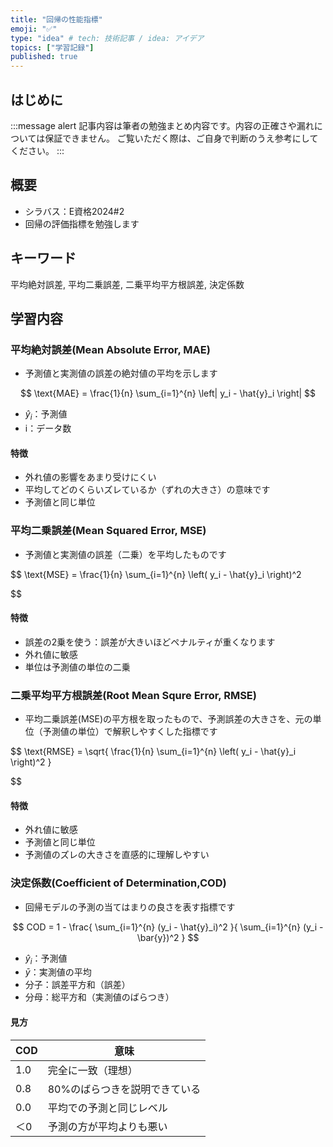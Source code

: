 ```yaml
---
title: "回帰の性能指標"
emoji: "✅"
type: "idea" # tech: 技術記事 / idea: アイデア
topics: ["学習記録"]
published: true
---
```


## はじめに
:::message alert
記事内容は筆者の勉強まとめ内容です。内容の正確さや漏れについては保証できません。
ご覧いただく際は、ご自身で判断のうえ参考にしてください。
:::


## 概要
- シラバス：E資格2024#2
- 回帰の評価指標を勉強します

## キーワード
平均絶対誤差, 平均二乗誤差, 二乗平均平方根誤差, 決定係数

## 学習内容
### 平均絶対誤差(Mean Absolute Error, MAE)
- 予測値と実測値の誤差の絶対値の平均を示します

$$
\text{MAE} = \frac{1}{n} \sum_{i=1}^{n} \left| y_i - \hat{y}_i \right|
$$

- $\hat{y}_i$：予測値
- i：データ数

#### 特徴
- 外れ値の影響をあまり受けにくい
- 平均してどのくらいズレているか（ずれの大きさ）の意味です
- 予測値と同じ単位

### 平均二乗誤差(Mean Squared Error, MSE)
- 予測値と実測値の誤差（二乗）を平均したものです

$$
\text{MSE} = \frac{1}{n} \sum_{i=1}^{n} \left( y_i - \hat{y}_i \right)^2

$$

#### 特徴
- 誤差の2乗を使う：誤差が大きいほどペナルティが重くなります
- 外れ値に敏感
- 単位は予測値の単位の二乗

### 二乗平均平方根誤差(Root Mean Squre Error, RMSE)
- 平均二乗誤差(MSE)の平方根を取ったもので、予測誤差の大きさを、元の単位（予測値の単位）で解釈しやすくした指標です

$$
\text{RMSE} = \sqrt{ \frac{1}{n} \sum_{i=1}^{n} \left( y_i - \hat{y}_i \right)^2 }

$$

#### 特徴
- 外れ値に敏感
- 予測値と同じ単位
- 予測値のズレの大きさを直感的に理解しやすい

### 決定係数(Coefficient of Determination,COD)
- 回帰モデルの予測の当てはまりの良さを表す指標です

$$
COD = 1 - \frac{ \sum_{i=1}^{n} (y_i - \hat{y}_i)^2 }{ \sum_{i=1}^{n} (y_i - \bar{y})^2 }
$$

- $\hat{y}_i$：予測値
- $\bar{y}$：実測値の平均
- 分子：誤差平方和（誤差）
- 分母：総平方和（実測値のばらつき）

#### 見方
| COD | 意味               |
| ------- | ---------------- |
| 1.0     | 完全に一致（理想）        |
| 0.8     | 80%のばらつきを説明できている |
| 0.0     | 平均での予測と同じレベル     |
| ＜0      | 予測の方が平均よりも悪い     |
